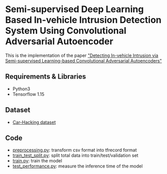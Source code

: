 # Semi-supervised Deep Learning Based In-vehicle Intrusion Detection System Using Convolutional Adversarial Autoencoder

This is the implementation of the paper ["Detecting In-vehicle Intrusion via Semi-supervised Learning-based Convolutional Adversarial
Autoencoders"](https://arxiv.org/submit/4244916/view)

## Requirements & Libraries

- Python3 
- Tensorflow 1.15

## Dataset 

- [Car-Hacking dataset](https://ocslab.hksecurity.net/Datasets/CAN-intrusion-dataset)

## Code

- [preprocessing.py](preprocessing.py): transform csv format into tfrecord format
- [train_test_split.py](train_test_split.py): split total data into train/test/validation set
- [train.py](train.py): train the model
- [test_performance.py](test_performance.py): measure the inference time of the model
